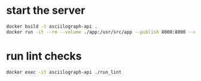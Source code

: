 # start the server
```bash
docker build -t asciilograph-api .
docker run -it --rm --volume ./app:/usr/src/app --publish 8000:8000 --name asciilograph-api asciilograph-api
```

# run lint checks
```bash
docker exec -it asciilograph-api ./run_lint
```
